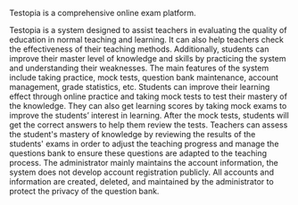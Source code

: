 Testopia is a comprehensive online exam platform.

Testopia is a system designed to assist teachers in evaluating the quality of education in normal teaching and learning. It can also help teachers check the effectiveness of their teaching methods. Additionally, students can improve their master level of knowledge and skills by practicing the system and understanding their weaknesses.
The main features of the system include taking practice, mock tests, question bank maintenance, account management, grade statistics, etc.
Students can improve their learning effect through online practice and taking mock tests to test their mastery of the knowledge. They can also get learning scores by taking mock exams to improve the students’ interest in learning. After the mock tests, students will get the correct answers to help them review the tests.
Teachers can assess the student's mastery of knowledge by reviewing the results of the students' exams in order to adjust the teaching progress and manage the questions bank to ensure these questions are adapted to the teaching process.
The administrator mainly maintains the account information, the system does not develop account registration publicly. All accounts and information are created, deleted, and maintained by the administrator to protect the privacy of the question bank.

